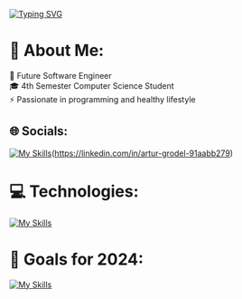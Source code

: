 [![Typing SVG](https://readme-typing-svg.demolab.com?font=Roboto&size=30&pause=1000&color=1EF718&random=false&width=435&lines=Hi.+I'm+Artur)](https://git.io/typing-svg)

# 💫 About Me:
🔭 Future Software Engineer<br>🎓 4th Semester Computer Science Student<br>⚡ Passionate in  programming and healthy lifestyle


## 🌐 Socials:
[![My Skills](https://skillicons.dev/icons?i=linkedin)](https://skillicons.dev)(https://linkedin.com/in/artur-grodel-91aabb279) 

# 💻 Technologies:
[![My Skills](https://skillicons.dev/icons?i=java,c,py,html,css,mysql)](https://skillicons.dev)


# 🎯 Goals for 2024:
[![My Skills](https://skillicons.dev/icons?i=spring)](https://skillicons.dev)



